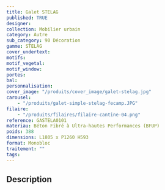 ```yaml
---
title: Galet STELAG
published: TRUE
designer:
collection: Mobilier urbain
category: Autre
sub_category: 90 Décoration
gamme: STELAG
cover_undertext:
motifs:
motif_vegetal:
motif_window:
portes:
bal:
personnalisation:
cover_image: "/produits/cover_image/galet-stelag.jpg"
carousel:
    - "/produits/galet-simple-stelag-fecamp.JPG"
filaire:
    - "/produits/filaires/filaire-cantine-04.png"
reference: GASTELA0101
materiau: Béton Fibré à Ultra-hautes Performances (BFUP)
poids: 388
dimensions: L1805 x P1260 H593
format: Monobloc
traitement: ""
tags:
---
```


## Description
